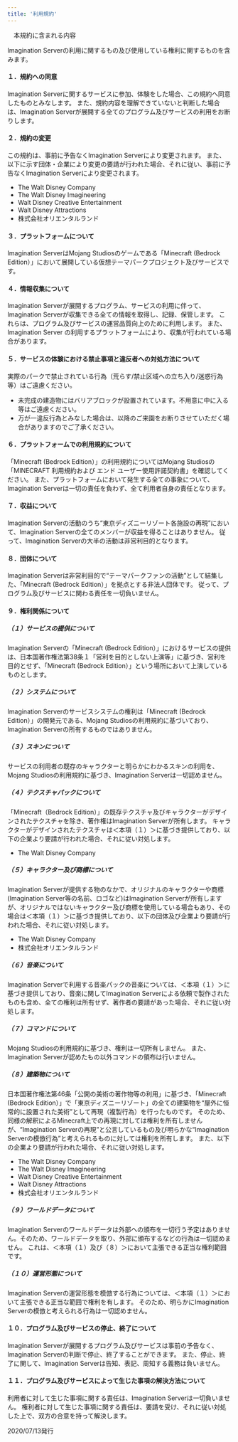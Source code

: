 ```yaml
---
title: '利用規約'
---
```


　本規約に含まれる内容

Imagination Serverの利用に関するもの及び使用している権利に関するものを含みます。

#### １．規約への同意
Imagination Serverに関するサービスに参加、体験をした場合、この規約へ同意したものとみなします。
また、規約内容を理解できていないと判断した場合は、Imagination Serverが展開する全てのプログラム及びサービスの利用をお断りします。

#### ２．規約の変更
この規約は、事前に予告なくImagination Serverにより変更されます。
また、以下に示す団体・企業により変更の要請が行われた場合、それに従い、事前に予告なくImagination Serverにより変更されます。

- The Walt Disney Company
- The Walt Disney Imagineering
- Walt Disney Creative Entertainment
- Walt Disney Attractions
- 株式会社オリエンタルランド

#### ３．プラットフォームについて
Imagination ServerはMojang Studiosのゲームである「Minecraft (Bedrock Edition）」において展開している仮想テーマパークプロジェクト及びサービスです。

#### ４．情報収集について
Imagination Serverが展開するプログラム、サービスの利用に伴って、Imagination Serverが収集できる全ての情報を取得し、記録、保管します。
これらは、プログラム及びサービスの運営品質向上のために利用します。
また、Imagination Server の利用するプラットフォームにより、収集が行われている場合があります。

#### ５．サービスの体験における禁止事項と違反者への対処方法について
実際のパークで禁止されている行為（荒らす/禁止区域への立ち入り/迷惑行為等）はご遠慮ください。
- 未完成の建造物にはバリアブロックが設置されています。不用意に中に入る等はご遠慮ください。
- 万が一違反行為とみなした場合は、以降のご来園をお断りさせていただく場合がありますのでご了承ください。

#### ６．プラットフォームでの利用規約について
「Minecraft (Bedrock Edition）」の利用規約についてはMojang Studiosの「MINECRAFT 利用規約および エンド ユーザー使用許諾契約書」を確認してください。
また、プラットフォームにおいて発生する全ての事象について、Imagination Serverは一切の責任を負わず、全て利用者自身の責任となります。

#### ７．収益について
Imagination Serverの活動のうち“東京ディズニーリゾート各施設の再現”において、Imagination Serverの全てのメンバーが収益を得ることはありません。
従って、Imagination Serverの大半の活動は非営利目的となります。

#### ８．団体について
Imagination Serverは非営利目的で“テーマパークファンの活動”として結集した、「Minecraft (Bedrock Edition）」を拠点とする非法人団体です。
従って、プログラム及びサービスに関わる責任を一切負いません。

#### ９．権利関係について
##### （１）サービスの提供について
Imagination Serverの「Minecraft (Bedrock Edition）」におけるサービスの提供は、日本国著作権法第38条１「営利を目的としない上演等」に基づき、営利を目的とせず、「Minecraft (Bedrock Edition）」という場所において上演しているものとします。

##### （２）システムについて
Imagination Serverのサービスシステムの権利は「Minecraft (Bedrock Edition）」の開発元である、Mojang Studiosの利用規約に基づいており、Imagination Serverの所有するものではありません。

##### （３）スキンについて
サービスの利用者の既存のキャラクターと明らかにわかるスキンの利用を、Mojang Studiosの利用規約に基づき、Imagination Serverは一切認めません。

##### （４）テクスチャパックについて
「Minecraft（Bedrock Edition）」の既存テクスチャ及びキャラクターがデザインされたテクスチャを除き、著作権はImagination Serverが所有します。
キャラクターがデザインされたテクスチャは＜本項（１）＞に基づき提供しており、以下の企業より要請が行われた場合、それに従い対処します。

- The Walt Disney Company

##### （５）キャラクター及び商標について
Imagination Serverが提供する物のなかで、オリジナルのキャラクターや商標(Imagination Server等の名前、ロゴなど)はImagination Serverが所有しますが、オリジナルではないキャラクター及び商標を使用している場合もあり、その場合は＜本項（１）＞に基づき提供しており、以下の団体及び企業より要請が行われた場合、それに従い対処します。

- The Walt Disney Company
- 株式会社オリエンタルランド

##### （６）音楽について
Imagination Serverで利用する音楽パックの音楽については、＜本項（１）＞に基づき提供しており、音楽に関してImagination Serverによる依頼で製作されたものも含め、全ての権利は所有せず、著作者の要請があった場合、それに従い対処します。

##### （７）コマンドについて
Mojang Studiosの利用規約に基づき、権利は一切所有しません。
また、Imagination Serverが認めたもの以外コマンドの領布は行いません。

##### （８）建築物について
日本国著作権法第46条「公開の美術の著作物等の利用」に基づき、「Minecraft (Bedrock Edition）」で「東京ディズニーリゾート」の全ての建築物を“屋外に恒常的に設置された美術”として再現（複製行為）を行ったものです。
そのため、同様の解釈によるMinecraft上での再現に対しては権利を所有しませんが、“Imagination Serverの再現”と公言しているもの及び明らかな“Imagination Serverの模倣行為”と考えられるものに対しては権利を所有します。
また、以下の企業より要請が行われた場合、それに従い対処します。

- The Walt Disney Company
- The Walt Disney Imagineering
- Walt Disney Creative Entertainment
- Walt Disney Attractions
- 株式会社オリエンタルランド

##### （９）ワールドデータについて
Imagination Serverのワールドデータは外部への頒布を一切行う予定はありません。そのため、ワールドデータを取り、外部に頒布するなどの行為は一切認めません。
これは、＜本項（１）及び（８）＞において主張できる正当な権利範囲です。

##### （１０）運営形態について
Imagination Serverの運営形態を模倣する行為については、＜本項（１）＞において主張できる正当な範囲で権利を有します。
そのため、明らかにImagination Serverの模倣と考えられる行為は一切認めません。

#### １０．プログラム及びサービスの停止、終了について
Imagination Serverが展開するプログラム及びサービスは事前の予告なく、Imagination Serverの判断で停止、終了することができます。
また、停止、終了に関して、Imagination Serverは告知、表記、周知する義務は負いません。

#### １１．プログラム及びサービスによって生じた事項の解決方法について
利用者に対して生じた事項に関する責任は、Imagination Serverは一切負いません。
権利者に対して生じた事項に関する責任は、要請を受け、それに従い対処した上で、双方の合意を持って解決します。

2020/07/13発行